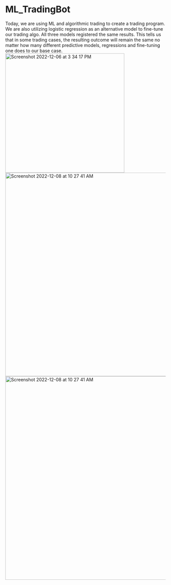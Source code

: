 # ML_TradingBot
 Today, we are using ML and algorithmic trading to create a trading program. We are also utilizing logistic regression as an alternative model to fine-tune our trading algo. All three models registered the same results. This tells us that in some trading cases, the resulting outcome will remain the same no matter how many different predictive models, regressions and fine-tuning one does to our base case.
<img width="374" alt="Screenshot 2022-12-06 at 3 34 17 PM" src="https://user-images.githubusercontent.com/102834409/206288713-a8e3fd06-7974-4e90-9fa4-d88e375ad40c.png">
<img width="638" alt="Screenshot 2022-12-08 at 10 27 41 AM" src="https://user-images.githubusercontent.com/102834409/206540554-bc59d272-8798-4999-8e38-ab1000b55d7c.png">
<img width="638" alt="Screenshot 2022-12-08 at 10 27 41 AM" src="https://user-images.githubusercontent.com/102834409/206540571-1f88e14b-47e7-4a79-a829-8d179527959f.png">

